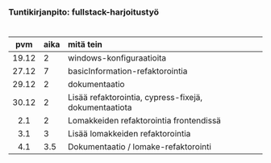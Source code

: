 ### Tuntikirjanpito: fullstack-harjoitustyö

#

| pvm | aika | mitä tein  |
| :----:|:-----| :-----|
| 19.12 | 2    | windows-konfiguraatioita |
| 27.12 | 7    | basicInformation-refaktorointia |
| 29.12 | 2    | dokumentaatio |
| 30.12 | 2    | Lisää refaktorointia, cypress-fixejä, dokumentaatiota |
| 2.1   | 2    | Lomakkeiden refaktorointia frontendissä |
| 3.1   | 3    | Lisää lomakkeiden refaktorointia |
| 4.1   | 3.5    | Dokumentaatio / lomake-refaktorointi |
